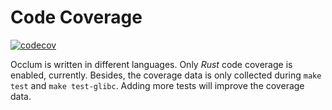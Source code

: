 # Code Coverage

[![codecov](https://codecov.io/gh/occlum/occlum/branch/master/graph/badge.svg?token=FS22ULGGRC)](https://codecov.io/gh/occlum/occlum)

Occlum is written in different languages. Only *Rust* code coverage is enabled,
currently. Besides, the coverage data is only collected during `make test` and
`make test-glibc`. Adding more tests will improve the coverage data.
